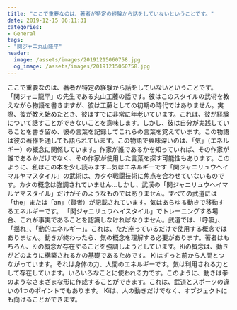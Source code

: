 ```yaml
---
title: "ここで重要なのは、著者が特定の経験から話をしていないということです。"
date: 2019-12-15 06:11:31
categories:
- General
tags:
- "関ジャニ丸山隆平"
header:
  image: /assets/images/20191215060758.jpg
  og_image: /assets/images/20191215060758.jpg
---
```


ここで重要なのは、著者が特定の経験から話をしていないということです。 「関ジャニ龍平」の先生である丸山工藤の話です。彼はこのスタイルの武術を教えながら物語を書きますが、彼は工藤としての初期の時代ではありません。実際、彼が教え始めたとき、彼はすでに非常に年老いています。これは、彼が経験について話すことができないことを意味します。しかし、彼は自分が実践していることを書き留め、彼の言葉を記録してこれらの言葉を覚えています。この物語は彼の著作を通しても語られています。この物語で興味深いのは、「気」（エネルギー）の概念に関係しています。作家が誰であるかを知っていれば、その作家が誰であるかだけでなく、その作家が使用した言葉を探す可能性もあります。このように、私はこの本を少し読みます…気はエネルギーです「関ジャニリュウヘイマルヤマスタイル」の武術は、カタや戦闘技術に焦点を合わせていないものです。カタの概念は強調されていません…しかし、武漢の「関ジャニリュウヘイマルヤマスタイル」だけがそのようなものではありません。すべての武道には「the」または「an」（賢者）が記載されています。気はあらゆる動きで移動するエネルギーです。 「関ジャニリュウヘイスタイル」でトレーニングする場合、これが事実であることを認識しなければなりません。武道では、「呼吸」、「揺れ」、「動的エネルギー」。これは、ただ座っているだけで使用する概念ではありません。動きが終わったら、気の概念を理解する必要があります。著者はもちろん、Kiの概念が存在することを強調しようとしています。Kiの概念は、動きがどのように構築されるかの基礎であるためです。 Kiはずっと前から人間とつながっています。それは身体の力、人間のエネルギーです。気は利用される力として存在しています。いろいろなことに使われる力です。このように、動きは拳のようなさまざまな形に作成することができます。これは、武道とスポーツの違いの1つのポイントでもあります。 Kiは、人の動きだけでなく、オブジェクトにも向けることができます。
